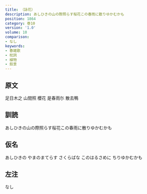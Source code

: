 ```yaml
---
title: （詠花）
description: あしひきの山の際照らす桜花この春雨に散りゆかむかも
position: 1864
category: 巻10
version: '1.0'
volume: 10
comparison:
- なし
keywords:
- 春雑歌
- 枕詞
- 植物
- 叙景
---
```


## 原文

足日木之 山間照 櫻花 是春雨尓 散去鴨

## 訓読

あしひきの山の際照らす桜花この春雨に散りゆかむかも

## 仮名

あしひきの やまのまてらす さくらばな このはるさめに ちりゆかむかも

## 左注

なし
